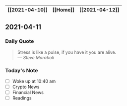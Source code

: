 | [[2021-04-10]] | [[Home]] | [[2021-04-12]] |
| :------------: | :------: | :------------: |

## 2021-04-11 

### Daily Quote
> Stress is like a pulse, if you have it you are alive.  
> &mdash; <cite>Steve Maraboli</cite>

### Today's Note
- [ ] Woke up at 10:40 am
- [ ] Crypto News
- [ ] Financial News
- [ ] Readings